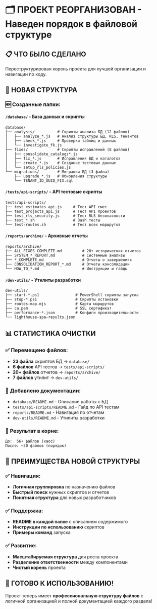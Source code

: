 # 🗂️ ПРОЕКТ РЕОРГАНИЗОВАН - Наведен порядок в файловой структуре

## 📋 **ЧТО БЫЛО СДЕЛАНО**

Переструктурирован корень проекта для лучшей организации и навигации по коду.

## 📁 **НОВАЯ СТРУКТУРА**

### 🆕 Созданные папки:

#### `/database/` - База данных и скрипты
```
database/
├── analysis/          # Скрипты анализа БД (12 файлов)
│   ├── analyze_*.js   # Анализ структуры БД, RLS, тенантов
│   ├── check_*.js     # Проверки таблиц и данных  
│   └── investigate_fk.js
├── fixes/             # Скрипты исправлений (8 файлов)
│   ├── consolidate_catalogs*.js
│   ├── fix_*.js       # Исправления БД и каталогов
│   ├── create_*.js    # Создание тестовых данных
│   └── setup_rls_policies.js
└── migrations/        # Миграции БД (3 файла)
    ├── upgrade_*.js   # Обновления структуры
    └── TENANT_ID_UUID_FIX.sql
```

#### `/tests/api-scripts/` - API тестовые скрипты
```
tests/api-scripts/
├── test_estimates_api.js     # Тест API смет
├── test_projects_api.js      # Тест API проектов
├── test_rls_security.js      # Тест RLS безопасности
├── test_*.sh                 # Bash тесты
└── test-routes.sh            # Тест всех маршрутов
```

#### `/reports/archive/` - Архивные отчеты
```
reports/archive/
├── ALL_FIXES_COMPLETE.md         # 20+ исторических отчетов
├── SYSTEM_*_REPORT.md            # Системные анализы
├── *_COMPLETE.md                 # Отчеты о завершениях
├── CONSOLIDATION_REPORT_*.md     # Отчеты консолидации
└── HOW_TO_*.md                   # Инструкции и гайды
```

#### `/dev-utils/` - Утилиты разработки
```
dev-utils/
├── start-*.ps1                # PowerShell скрипты запуска
├── stop-*.ps1                 # Скрипты остановки
├── routes-map.mjs             # Карта маршрутов
├── ca.pem                     # SSL сертификат
├── performance-*.json         # Конфиги производительности
└── lighthouse-spa-results.json
```

## 📊 **СТАТИСТИКА ОЧИСТКИ**

### ✅ **Перемещено файлов:**
- **23 файла** скриптов БД → `database/`
- **6 файлов** API тестов → `tests/api-scripts/`  
- **20+ файлов** отчетов → `reports/archive/`
- **7 файлов** утилит → `dev-utils/`

### 📄 **Добавлено документации:**
- `database/README.md` - Описание работы с БД
- `tests/api-scripts/README.md` - Гайд по API тестам
- `reports/README.md` - Навигация по отчетам
- `dev-utils/README.md` - Утилиты разработки

### 🧹 **Результат в корне:**
```
До:  56+ файлов (хаос)
После: ~30 файлов (порядок)
```

## 🎯 **ПРЕИМУЩЕСТВА НОВОЙ СТРУКТУРЫ**

### ✅ **Навигация:**
- **Логичная группировка** по назначению файлов
- **Быстрый поиск** нужных скриптов и отчетов
- **Понятная структура** для новых разработчиков

### ✅ **Поддержка:**
- **README в каждой папке** с описанием содержимого
- **Инструкции по использованию** скриптов
- **Примеры команд** запуска

### ✅ **Развитие:**
- **Масштабируемая структура** для роста проекта
- **Разделение ответственности** между компонентами
- **Чистый корень** проекта

## 🚀 **ГОТОВО К ИСПОЛЬЗОВАНИЮ!**

Проект теперь имеет **профессиональную структуру файлов** с логичной организацией и полной документацией каждого раздела!